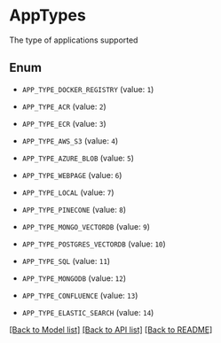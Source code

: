 # AppTypes

The type of applications supported

## Enum

* `APP_TYPE_DOCKER_REGISTRY` (value: `1`)

* `APP_TYPE_ACR` (value: `2`)

* `APP_TYPE_ECR` (value: `3`)

* `APP_TYPE_AWS_S3` (value: `4`)

* `APP_TYPE_AZURE_BLOB` (value: `5`)

* `APP_TYPE_WEBPAGE` (value: `6`)

* `APP_TYPE_LOCAL` (value: `7`)

* `APP_TYPE_PINECONE` (value: `8`)

* `APP_TYPE_MONGO_VECTORDB` (value: `9`)

* `APP_TYPE_POSTGRES_VECTORDB` (value: `10`)

* `APP_TYPE_SQL` (value: `11`)

* `APP_TYPE_MONGODB` (value: `12`)

* `APP_TYPE_CONFLUENCE` (value: `13`)

* `APP_TYPE_ELASTIC_SEARCH` (value: `14`)

[[Back to Model list]](../README.md#documentation-for-models) [[Back to API list]](../README.md#documentation-for-api-endpoints) [[Back to README]](../README.md)


